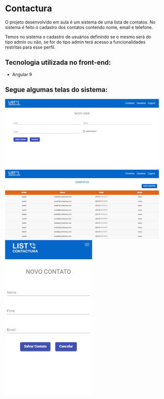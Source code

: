 # Contactura


O projeto desenvolvido em aula é um sistema de uma lista de contatos.
No sistema é feito o cadastro dos contatos contendo nome, email e telefone. 
<p>Temos no sistema o cadastro de usuários definindo se o mesmo será do tipo admin ou não, se for do tipo admin terá acesso a funcionalidades restritas para esse perfil.</p>

## Tecnologia utilizada no front-end:
  
  - Angular 9

## Segue algumas telas do sistema:

<img src="https://github.com/alfdaniel/contactura-neurotech/blob/master/Screenshot_1.jpg">

<img src="https://github.com/alfdaniel/contactura-neurotech/blob/master/Screenshot_2.jpg">

<img src="https://github.com/alfdaniel/contactura-neurotech/blob/master/Screenshot_3.jpg">
